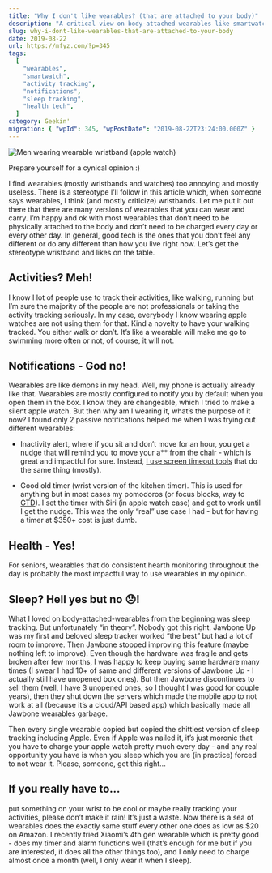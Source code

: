 ```yaml
---
title: "Why I don't like wearables? (that are attached to your body)"
description: "A critical view on body-attached wearables like smartwatches is presented, questioning the utility of activity tracking and the intrusiveness of notifications. While health monitoring is seen as valuable, sleep tracking and battery life are common pain points."
slug: why-i-dont-like-wearables-that-are-attached-to-your-body
date: 2019-08-22
url: https://mfyz.com/?p=345
tags:
  [
    "wearables",
    "smartwatch",
    "activity tracking",
    "notifications",
    "sleep tracking",
    "health tech",
  ]
category: Geekin'
migration: { "wpId": 345, "wpPostDate": "2019-08-22T23:24:00.000Z" }
---
```


![Men wearing wearable wristband (apple watch)](/images/archive/en/2019/08/nadine-shaabana-m7K2P1cIf2c-unsplash.jpg)

Prepare yourself for a cynical opinion :)

I find wearables (mostly wristbands and watches) too annoying and mostly useless. There is a stereotype I’ll follow in this article which, when someone says wearables, I think (and mostly criticize) wristbands. Let me put it out there that there are many versions of wearables that you can wear and carry. I’m happy and ok with most wearables that don’t need to be physically attached to the body and don’t need to be charged every day or every other day. In general, good tech is the ones that you don’t feel any different or do any different than how you live right now. Let’s get the stereotype wristband and likes on the table.

## Activities? Meh!

I know I lot of people use to track their activities, like walking, running but I’m sure the majority of the people are not professionals or taking the activity tracking seriously. In my case, everybody I know wearing apple watches are not using them for that. Kind a novelty to have your walking tracked. You either walk or don’t. It’s like a wearable will make me go to swimming more often or not, of course, it will not.

## Notifications - God no!

Wearables are like demons in my head. Well, my phone is actually already like that. Wearables are mostly configured to notify you by default when you open them in the box. I know they are changeable, which I tried to make a silent apple watch. But then why am I wearing it, what’s the purpose of it now? I found only 2 passive notifications helped me when I was trying out different wearables:

- Inactivity alert, where if you sit and don’t move for an hour, you get a nudge that will remind you to move your a\*\* from the chair - which is great and impactful for sure. Instead, [I use screen timeout tools](/time-to-take-a-break-from-your-computer/) that do the same thing (mostly).

- Good old timer (wrist version of the kitchen timer). This is used for anything but in most cases my pomodoros (or focus blocks, way to [GTD](/best-gtd-method-geeks-todo-txt/)). I set the timer with Siri (in apple watch case) and get to work until I get the nudge. This was the only “real” use case I had - but for having a timer at $350+ cost is just dumb.

## Health - Yes!

For seniors, wearables that do consistent hearth monitoring throughout the day is probably the most impactful way to use wearables in my opinion.

## Sleep? Hell yes but no 😞!

What I loved on body-attached-wearables from the beginning was sleep tracking. But unfortunately “in theory”. Nobody got this right. Jawbone Up was my first and beloved sleep tracker worked “the best” but had a lot of room to improve. Then Jawbone stopped improving this feature (maybe nothing left to improve). Even though the hardware was fragile and gets broken after few months, I was happy to keep buying same hardware many times (I swear I had 10+ of same and different versions of Jawbone Up - I actually still have unopened box ones). But then Jawbone discontinues to sell them (well, I have 3 unopened ones, so I thought I was good for couple years), then they shut down the servers which made the mobile app to not work at all (because it’s a cloud/API based app) which basically made all Jawbone wearables garbage.

Then every single wearable copied but copied the shittiest version of sleep tracking including Apple. Even if Apple was nailed it, it’s just moronic that you have to charge your apple watch pretty much every day - and any real opportunity you have is when you sleep which you are (in practice) forced to not wear it. Please, someone, get this right...

## If you really have to...

put something on your wrist to be cool or maybe really tracking your activities, please don’t make it rain! It’s just a waste. Now there is a sea of wearables does the exactly same stuff every other one does as low as $20 on Amazon. I recently tried Xiaomi’s 4th gen wearable which is pretty good - does my timer and alarm functions well (that’s enough for me but if you are interested, it does all the other things too), and I only need to charge almost once a month (well, I only wear it when I sleep).

